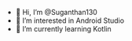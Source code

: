 - 👋 Hi, I’m @Suganthan130
- 👀 I’m interested in Android Studio
- 🌱 I’m currently learning Kotlin


<!---
Suganthan130/Suganthan130 is a ✨ special ✨ repository because its `README.md` (this file) appears on your GitHub profile.
You can click the Preview link to take a look at your changes.
--->
